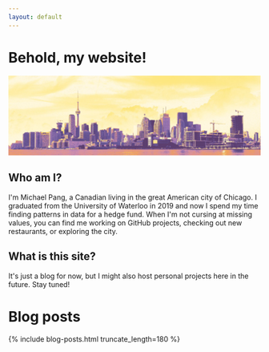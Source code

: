 ```yaml
---
layout: default
---
```


# Behold, my website!
![shamelessly stolen from a lesser website (www.naut.ca)](images/gradient_header_1x.jpg)

## Who am I?
I'm Michael Pang, a Canadian living in the great American city of Chicago. I graduated from the University of Waterloo in 2019 and now I spend my time finding patterns in data for a hedge fund. When I'm not cursing at missing values, you can find me working on GitHub projects, checking out new restaurants, or exploring the city.

## What is this site?
It's just a blog for now, but I might also host personal projects here in the future. Stay tuned!

# Blog posts

{% include blog-posts.html truncate_length=180 %}
